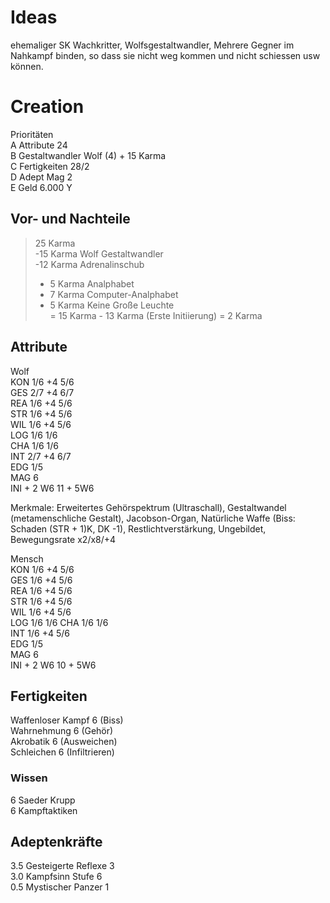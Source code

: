 # Ideas
ehemaliger SK Wachkritter, Wolfsgestaltwandler, Mehrere Gegner im Nahkampf binden, so dass sie nicht weg kommen und nicht schiessen usw können.
# Creation
Prioritäten  
A Attribute 24  
B Gestaltwandler Wolf (4) + 15 Karma  
C Fertigkeiten 28/2  
D Adept Mag 2  
E Geld 6.000 Y  

## Vor- und Nachteile
> 25 Karma  
> -15 Karma Wolf Gestaltwandler  
> -12 Karma Adrenalinschub  
> + 5 Karma Analphabet  
> + 7 Karma Computer-Analphabet  
> + 5 Karma Keine Große Leuchte  
> = 15 Karma - 13 Karma (Erste Initiierung) = 2 Karma  

## Attribute

Wolf  
KON 1/6  +4 5/6  
GES 2/7  +4 6/7  
REA 1/6  +4 5/6  
STR 1/6  +4 5/6  
WIL 1/6  +4 5/6  
LOG 1/6     1/6  
CHA 1/6     1/6  
INT 2/7  +4 6/7  
EDG 1/5  
MAG 6  
INI + 2 W6  11 + 5W6  

Merkmale: Erweitertes Gehörspektrum (Ultraschall), Gestaltwandel (metamenschliche Gestalt), Jacobson-Organ, Natürliche Waffe (Biss: Schaden (STR + 1)K, DK -1), Restlichtverstärkung, Ungebildet, Bewegungsrate x2/x8/+4  

Mensch  
KON 1/6  +4 5/6  
GES 1/6  +4 5/6  
REA 1/6  +4 5/6  
STR 1/6  +4 5/6  
WIL 1/6  +4 5/6  
LOG 1/6     1/6
CHA 1/6     1/6    
INT 1/6  +4 5/6  
EDG 1/5  
MAG 6  
INI + 2 W6  10 + 5W6  

## Fertigkeiten
Waffenloser Kampf 6 (Biss)  
Wahrnehmung 6 (Gehör)  
Akrobatik 6 (Ausweichen)  
Schleichen 6 (Infiltrieren)  

### Wissen
6 Saeder Krupp  
6 Kampftaktiken  

## Adeptenkräfte
3.5 Gesteigerte Reflexe 3  
3.0 Kampfsinn Stufe 6  
0.5 Mystischer Panzer 1  
